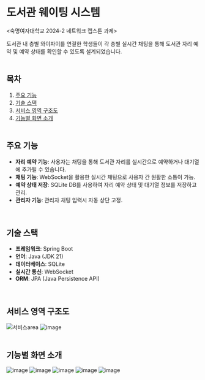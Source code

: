 # 도서관 웨이팅 시스템

<숙명여자대학교 2024-2 네트워크 캡스톤 과제>

도서관 내 층별 와이파이를 연결한 학생들이 각 층별 실시간 채팅을 통해 도서관 자리 예약 및 예약 상태를 확인할 수 있도록 설계되었습니다.
<br><br>

## **목차**
1. [주요 기능](#주요-기능)
2. [기술 스택](#기술-스택)
3. [서비스 영역 구조도](#서비스-영역-구조도)
4. [기능별 화면 소개](#기능별-화면-소개)
<br><br>


## 주요 기능

- **자리 예약 기능**: 사용자는 채팅을 통해 도서관 자리를 실시간으로 예약하거나 대기열에 추가될 수 있습니다.
- **채팅 기능**: WebSocket을 활용한 실시간 채팅으로 사용자 간 원활한 소통이 가능.
- **예약 상태 저장**: SQLite DB를 사용하여 자리 예약 상태 및 대기열 정보를 저장하고 관리.
- **관리자 기능**: 관리자 채팅 입력시 자동 상단 고정.
<br>

## 기술 스택

- **프레임워크**: Spring Boot
- **언어**: Java (JDK 21)
- **데이터베이스**: SQLite
- **실시간 통신**: WebSocket
- **ORM**: JPA (Java Persistence API)
<br>

## 서비스 영역 구조도
![서비스area](https://github.com/user-attachments/assets/d807a492-bfae-41dc-84e7-0f34f453871f)
![image](https://github.com/user-attachments/assets/1a5dcab2-2dcc-4c23-820b-53787edaa964)
<br><br>



## 기능별 화면 소개
![image](https://github.com/user-attachments/assets/7f9e35e7-93c5-4e49-b634-d16eb9578fd3)
![image](https://github.com/user-attachments/assets/1ac5ed1f-5c2b-49c3-aac0-f6e7a778300d)
![image](https://github.com/user-attachments/assets/8293b565-7645-40b3-8621-0ef907f13acc)
![image](https://github.com/user-attachments/assets/a5c75460-0fda-44a5-84ed-cfd2661d6f0d)
![image](https://github.com/user-attachments/assets/9dfe9257-9173-474e-822e-21f63ef132d2)
